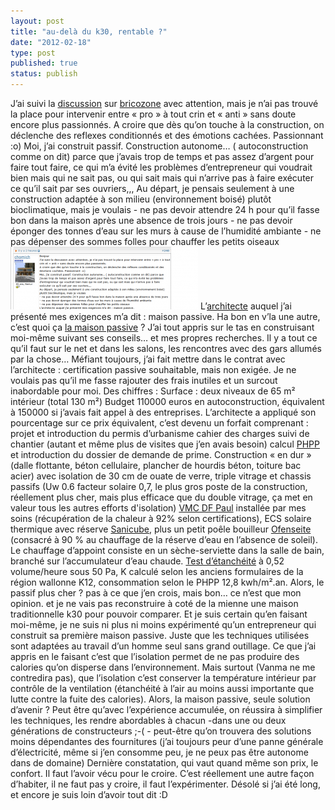 ```yaml
---
layout: post
title: "au-delà du k30, rentable ?"
date: "2012-02-18"
type: post
published: true
status: publish
---
```


J’ai suivi la [discussion](http://www.bricozone.be/fr/construction/t-au-dela-du-k30-rentable--page13-58344.html) sur [bricozone](http://www.bricozone.be/fr/) avec attention, mais je n’ai pas trouvé la place pour intervenir entre « pro » à tout crin et « anti » sans doute encore plus passionnés. A croire que dès qu’on touche à la construction, on déclenche des reflexes conditionnés et des émotions cachées. Passionnant :o) Moi, j’ai construit passif. Construction autonome… ( autoconstruction comme on dit) parce que j’avais trop de temps et pas assez d’argent pour faire tout faire, ce qui m’a évité les problèmes d’entrepreneur qui voudrait bien mais qui ne sait pas, ou qui sait mais qui n’arrive pas à faire exécuter ce qu’il sait par ses ouvriers,,, Au départ, je pensais seulement à une construction adaptée à son milieu (environnement boisé) plutôt bioclimatique, mais je voulais - ne pas devoir attendre 24 h pour qu’il fasse bon dans la maison après une absence de trois jours - ne pas devoir éponger des tonnes d’eau sur les murs à cause de l’humidité ambiante - ne pas dépenser des sommes folles pour chauffer les petits oiseaux [![](/images/2012/02/post156-300x100.png "post156")](/images/2012/02/post156.png) L’[architecte](http://www.qga.be/architecture/) auquel j’ai présenté mes exigences m’a dit : maison passive. Ha bon en v’la une autre, c’est quoi ça [la maison passive](http://www.lamaisonpassive.be/) ? J’ai tout appris sur le tas en construisant moi-même suivant ses conseils… et mes propres recherches. Il y a tout ce qu’il faut sur le net et dans les salons, les rencontres avec des gars allumés par la chose… Méfiant toujours, j’ai fait mettre dans le contrat avec l’architecte : certification passive souhaitable, mais non exigée. Je ne voulais pas qu’il me fasse rajouter des frais inutiles et un surcout inabordable pour moi. Des chiffres : Surface : deux niveaux de 65 m² intérieur (total 130 m²) Budget 110000 euros en autoconstruction, équivalent à 150000 si j’avais fait appel à des entreprises. L’architecte a appliqué son pourcentage sur ce prix équivalent, c’est devenu un forfait comprenant : projet et introduction du permis d’urbanisme cahier des charges suivi de chantier (autant et même plus de visites que j’en avais besoin) calcul [PHPP](http://www.lamaisonpassive.fr/spip/spip.php?article33) et introduction du dossier de demande de prime. Construction « en dur » (dalle flottante, béton cellulaire, plancher de hourdis béton, toiture bac acier) avec isolation de 30 cm de ouate de verre, triple vitrage et chassis passifs (Uw 0.6 facteur solaire 0,7, le plus gros poste de la construction, réellement plus cher, mais plus efficace que du double vitrage, ça met en valeur tous les autres efforts d'isolation) [VMC DF Paul](http://www.paulverluchting.be/product/focus-200) installée par mes soins (récupération de la chaleur à 92% selon certifications), ECS solaire thermique avec réserve [Sanicube](http://www.focaloreco.com/pages/ballons-d-eau-chaude.html), plus un petit poêle bouilleur [Ofenseite](http://www.ofenseite.com/Poele-r-bois-eau-chaude-atelier-four-cheminee) (consacré à 90 % au chauffage de la réserve d’eau en l’absence de soleil). Le chauffage d’appoint consiste en un sèche-serviette dans la salle de bain, branché sur l’accumulateur d’eau chaude. [Test d’étanchéité](http://www.delthermographie.be/) à 0,52 volume/heure sous 50 Pa, K calculé selon les anciens formulaires de la région wallonne K12, consommation selon le PHPP 12,8 kwh/m².an. Alors, le passif plus cher ? pas à ce que j’en crois, mais bon… ce n’est que mon opinion. et je ne vais pas reconstruire à coté de la mienne une maison traditionnelle k30 pour pouvoir comparer. Et je suis certain qu’en faisant moi-même, je ne suis ni plus ni moins expérimenté qu’un entrepreneur qui construit sa première maison passive. Juste que les techniques utilisées sont adaptées au travail d’un homme seul sans grand outillage. Ce que j’ai appris en le faisant c’est que l’isolation permet de ne pas produire des calories qu’on disperse dans l’environnement. Mais surtout (Vanma ne me contredira pas), que l’isolation c’est conserver la température intérieur par contrôle de la ventilation (étanchéité à l’air au moins aussi importante que lutte contre la fuite des calories). Alors, la maison passive, seule solution d’avenir ? Peut être qu’avec l’expérience accumulée, on réussira à simplifier les techniques, les rendre abordables à chacun -dans une ou deux générations de constructeurs ;-( - peut-être qu’on trouvera des solutions moins dépendantes des fournitures (j’ai toujours peur d’une panne générale d’électricité, même si j’en consomme peu, je ne peux pas être autonome dans de domaine) Dernière constatation, qui vaut quand même son prix, le confort. Il faut l’avoir vécu pour le croire. C’est réellement une autre façon d’habiter, il ne faut pas y croire, il faut l’expérimenter. Désolé si j’ai été long, et encore je suis loin d’avoir tout dit :D
